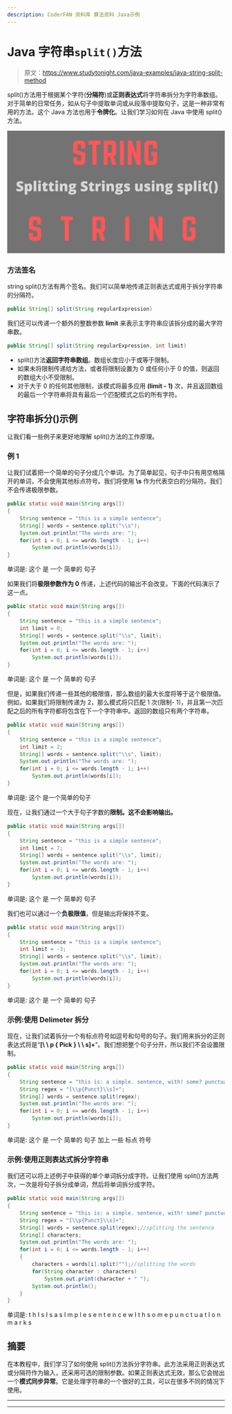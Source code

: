 ```yaml
---
description: CoderFAN 资料库 算法资料 Java示例
---
```


# Java 字符串`split()`方法

> 原文：<https://www.studytonight.com/java-examples/java-string-split-method>

split()方法用于根据某个字符(**分隔符**)或**正则表达式**将字符串拆分为字符串数组。对于简单的日常任务，如从句子中提取单词或从段落中提取句子，这是一种非常有用的方法。这个 Java 方法也用于**令牌化**。让我们学习如何在 Java 中使用 split()方法。

![Splitting Strings in Java](img/1c96d1fe874174eeaa948f6b3eec6fa0.png)

### 方法签名

string split()方法有两个签名。我们可以简单地传递正则表达式或用于拆分字符串的分隔符。

```java
public String[] split(String regularExpression)
```

我们还可以传递一个额外的整数参数 **limit** 来表示主字符串应该拆分成的最大字符串数。

```java
public String[] split(String regularExpression, int limit)
```

*   split()方法**返回字符串数组**。数组长度应小于或等于限制。
*   如果未将限制传递给方法，或者将限制设置为 0 或任何小于 0 的值，则返回的数组大小不受限制。
*   对于大于 0 的任何其他限制，该模式将最多应用 **(limit - 1)** 次，并且返回数组的最后一个字符串将具有最后一个匹配模式之后的所有字符。

## 字符串拆分()示例

让我们看一些例子来更好地理解 split()方法的工作原理。

### 例 1

让我们试着把一个简单的句子分成几个单词。为了简单起见，句子中只有用空格隔开的单词，不会使用其他标点符号。我们将使用 **\\s** 作为代表空白的分隔符。我们不会传递极限参数。

```java
public static void main(String args[])
{
	String sentence = "this is a simple sentence";
	String[] words = sentence.split("\\s");
	System.out.println("The words are: ");
	for(int i = 0; i <= words.length - 1; i++)
		System.out.println(words[i]);
} 
```

单词是:
这个
是
一个
简单的
句子

如果我们将**极限参数作为 0** 传递，上述代码的输出不会改变。下面的代码演示了这一点。

```java
public static void main(String args[])
{
	String sentence = "this is a simple sentence";
    int limit = 0;
	String[] words = sentence.split("\\s", limit);
	System.out.println("The words are: ");
	for(int i = 0; i <= words.length - 1; i++)
		System.out.println(words[i]);
} 
```

单词是:
这个
是
一个
简单的
句子

但是，如果我们传递一些其他的极限值，那么数组的最大长度将等于这个极限值。例如，如果我们将限制传递为 2，那么模式将只匹配 1 次(限制- 1)，并且第一次匹配之后的所有字符都将包含在下一个字符串中。返回的数组只有两个字符串。

```java
public static void main(String args[])
{
	String sentence = "this is a simple sentence";
    int limit = 2;
	String[] words = sentence.split("\\s", limit);
	System.out.println("The words are: ");
	for(int i = 0; i <= words.length - 1; i++)
		System.out.println(words[i]);
} 
```

单词是:
这个
是一个简单的句子

现在，让我们通过一个大于句子字数的**限制。这不会影响输出。**

```java
public static void main(String args[])
{
	String sentence = "this is a simple sentence";
    int limit = 7;
	String[] words = sentence.split("\\s", limit);
	System.out.println("The words are: ");
	for(int i = 0; i <= words.length - 1; i++)
		System.out.println(words[i]);
} 
```

单词是:
这个
是
一个
简单的
句子

我们也可以通过一个**负极限值**，但是输出将保持不变。

```java
public static void main(String args[])
{
	String sentence = "this is a simple sentence";
    int limit = -3;
	String[] words = sentence.split("\\s", limit);
	System.out.println("The words are: ");
	for(int i = 0; i <= words.length - 1; i++)
		System.out.println(words[i]);
} 
```

单词是:
这个
是
一个
简单的
句子

### 示例:使用 Delimeter 拆分

现在，让我们试着拆分一个有标点符号如逗号和句号的句子。我们用来拆分的正则表达式将是“**[\ \ p { Pick } \ \ s]+**”。我们想把整个句子分开，所以我们不会设置限制。

```java
public static void main(String args[])
{
	String sentence = "this is: a simple. sentence, with! some? punctuation: marks.";
	String regex = "[\\p{Punct}\\s]+";
	String[] words = sentence.split(regex);
	System.out.println("The words are: ");
	for(int i = 0; i <= words.length - 1; i++)
		System.out.println(words[i]);
} 
```

单词是:
这个
是
一个
简单的
句子
加上
一些
标点
符号

### 示例:使用正则表达式拆分字符串

我们还可以将上述例子中获得的单个单词拆分成字符。让我们使用 split()方法两次，一次是将句子拆分成单词，然后将单词拆分成字符。

```java
public static void main(String args[])
{
	String sentence = "this is: a simple. sentence, with! some? punctuation: marks.";
	String regex = "[\\p{Punct}\\s]+";
	String[] words = sentence.split(regex);//splitting the sentence
	String[] characters;
	System.out.println("The words are: ");
	for(int i = 0; i <= words.length - 1; i++)
	{
		characters = words[i].split("");//splitting the words
		for(String character : characters)
			System.out.print(character + " ");
		System.out.println();
	}	
} 
```

单词是:
t h I s
I s
a
s I m p l e
s e n t e n c e
w I t h
s o m e
p u n c t u a t I o n
m a r k s

## 摘要

在本教程中，我们学习了如何使用 split()方法拆分字符串。此方法采用正则表达式或分隔符作为输入，还采用可选的限制参数。如果正则表达式无效，那么它会抛出一个**模式同步异常**。它是处理字符串的一个很好的工具，可以在很多不同的情况下使用。

* * *

* * *